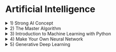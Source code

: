 # Artificial Intelligence

<details><summary>1) Strong AI Concept</summary><p>
  
## Strong AI Concept [_(Alexey Redozubov)_](https://www.youtube.com/user/aldrd/videos)
### [Вопросы сильного ИИ](https://www.youtube.com/playlist?list=PLlXPdFJuBl9Mp1hv0-nRvNzc6iPL_-Vp9) _(2019)_
1. [Возможен ли искусственный интеллект?](https://www.youtube.com/watch?v=VJBhH299-Rs)
1. [Что такое сознание и какова его природа?](https://www.youtube.com/watch?v=FDYikQOKKKk)
1. [Возможен ли искусственный интеллект без эмоций?](https://www.youtube.com/watch?v=Pe1MYj7mceI)
1. [Как работает человеческая память?](https://www.youtube.com/watch?v=sf15hC8SuEE)
1. [Трансгуманизм](https://www.youtube.com/watch?v=93DYvd3ar0Q)
### Концепция сильного ИИ
1. [Сильное обобщение. Как мозг познает суть вещей](https://www.youtube.com/watch?v=66BLD93iHwg) _(2018)_
1. [Мозг. Новая парадигма](https://www.youtube.com/watch?v=fzXUC9NePKg) _(2019)_
### [Логика сознания](https://www.youtube.com/playlist?list=PLW-zkiR1foiacsKeTjtDXJW9jh8JMDDdu) _(2018)_
- [Часть 1: История изучения мозга](https://www.youtube.com/watch?v=fxM8DPx-tcE)
- [Часть 2: Базовые сведения](https://www.youtube.com/watch?v=Hz47QPV-ubI)
- [Часть 3: Новая модель памяти](https://www.youtube.com/watch?v=_JRd_mTYiCo)
- [Часть 4: Смысл информации](https://www.youtube.com/watch?v=D2hywfiPYCI)
- [Часть 5: Миниколонки коры. Обучение в комбинаторном пространстве](https://www.youtube.com/watch?v=rPRHCly1izQ)
- [Часть 6: Контексты и смысл информации. Формирование пространства контекстов](https://www.youtube.com/watch?v=gOXg-zB9w1E)
- [Часть 7: Формальные грамматики. Язык. Вычисления в памяти](https://www.youtube.com/watch?v=5AuM54Aku1E)
- [Часть 8: Поведение. Обучение с подкреплением](https://www.youtube.com/watch?v=BRSbd0AjZVc)
- [Часть 9: Поведение. Анализ пространства возможностей](https://www.youtube.com/watch?v=QaJ0dIQAA-I)
- [Часть 10: Природа эмоций](https://www.youtube.com/watch?v=owpAbTvEuhM)
- [Часть 11: Формирование эмоций](https://www.youtube.com/watch?v=HU9SQYtpc_I)
- [Часть 12: Природа красоты](https://www.youtube.com/watch?v=sPcOjELj828)
- [Часть 13: Природа смешного. Юмор](https://www.youtube.com/watch?v=MmhOL8LTsEw)
- [Часть 14: Сознание](https://www.youtube.com/watch?v=8v8z4Xzt0hc)
### [Логика мышления](https://www.youtube.com/playlist?list=PLe0QmH-WDNYvTbx2EHPT7vuGkM5kaFb1e) _(2012)_
- [Часть 1: Суть обобщения](https://www.youtube.com/watch?v=0v5OwZxox7M)
- [Часть 2: Формирование эмоций](https://www.youtube.com/watch?v=e_CRr89Mdyc)
- [Часть 3: Ассоциативное размытие](https://www.youtube.com/watch?v=nyXrKE6J55A)
- [Часть 4: Трактовка информации](https://www.youtube.com/watch?v=MvMcBb5pkUE)
- [Часть 5: Любовь](https://www.youtube.com/watch?v=nxl63ak9VCo)
- [Часть 6: Красота](https://www.youtube.com/watch?v=TVSMu9Po1D0)
- [Часть 7: Юмор](https://www.youtube.com/watch?v=M3kr__FtZe8)
### [Логика эмоций](http://www.aboutbrain.ru/%d0%bb%d0%be%d0%b3%d0%b8%d0%ba%d0%b0-%d1%8d%d0%bc%d0%be%d1%86%d0%b8%d0%b9/) _(2011)_
- Часть 1. Эмоции
- Часть 2. Красота
- Часть 3. Юмор
### Ссылки
1. [Видео канал TrueBrainComputing на сайте "youtube.com"](https://www.youtube.com/channel/UCi7oVz-Vu7jp55Wua6ffyfg/videos)
1. [Видео канал Редозубова на сайте "youtube.com"](https://www.youtube.com/channel/UCFRX06ud1laYdlbeBLe_pcA/videos)
1. [Публикации Моржакова на сайте "habr.com"](https://habr.com/ru/users/vasyutka/posts/)
1. [Публикации Редозубова на сайте "habr.com"](https://habr.com/ru/users/alexeyr/posts/)
1. [Сайт "aboutbrain.ru": Модель мозга от Алексея Редозубова](http://www.aboutbrain.ru/)
1. [Сайт "truebraincomputing.com": Использование технологий мозга для создания сильного ИИ](http://truebraincomputing.com/)

</p></details>
<details><summary>2) The Master Algorithm</summary><p>
  
## [The Master Algorithm](https://www.amazon.com/Master-Algorithm-Ultimate-Learning-Machine-ebook/dp/B012271YB2) _(Pedro Domingos)_

</p></details>
<details><summary>3) Introduction to Machine Learning with Python</summary><p>

## [Introduction to Machine Learning with Python](https://www.amazon.com/Introduction-Machine-Learning-Python-Scientists/dp/1449369413) _(Andreas Muller, Sarah Guido)_

</p></details>
<details><summary>4) Make Your Own Neural Network</summary><p>
  
## [Make Your Own Neural Network](https://www.amazon.com/Make-Your-Own-Neural-Network/dp/1530826608) _(Tariq Rashid)_

</p></details>
<details><summary>5) Generative Deep Learning</summary><p>

## [Generative Deep Learning](https://www.amazon.com/Generative-Deep-Learning-Teaching-Machines/dp/1492041947) _(David Foster)_
- [source code](https://github.com/davidADSP/GDL_code)
- [Learn Python](https://www.learnpython.org/)
- [Hands-On Machine Learning with Scikit-Learn, Keras, and TensorFlow](https://www.amazon.com/Hands-Machine-Learning-Scikit-Learn-TensorFlow/dp/1492032646) _(Aurelien Geron)_
- [Deep Learning with Python](https://www.amazon.com/Deep-Learning-Python-Francois-Chollet/dp/1617294438) _(Francois Chollet)_
- [Papers With Code](https://paperswithcode.com/)
- [Google Colaboratory](https://colab.research.google.com/)

</p></details>

